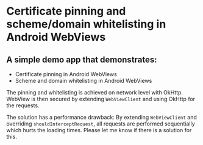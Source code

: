# Certificate pinning and scheme/domain whitelisting in Android WebViews
## A simple demo app that demonstrates:
* Certificate pinning in Android WebViews
* Scheme and domain whitelisting in Android WebViews

The pinning and whitelisting is achieved on network level with OkHttp.
WebView is then secured by extending `WebViewClient` and using OkHttp for the requests.

The solution has a performance drawback: By extending `WebViewClient` and overriding
`shouldInterceptRequest`, all requests are performed sequentially which hurts the loading times.
Please let me know if there is a solution for this.



